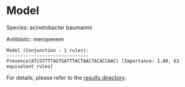 
# Model

Species: acinetobacter baumannii

Antibiotic: meropenem

```
Model (Conjunction - 1 rules):
------------------------------
Presence(ATCGTTTTAGTGATTTACTAACTACACCAAC) [Importance: 1.00, 63 equivalent rules]

```

For details, please refer to the [results directory](../../../../../results/scm_b/acinetobacter+baumannii/meropenem/repeat_1/).

